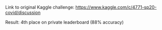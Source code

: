 Link to original Kaggle challenge: https://www.kaggle.com/c/4771-sp20-covid/discussion 

Result: 4th place on private leaderboard (88% accuracy) 
